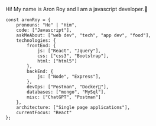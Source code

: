 Hi! My name is Aron Roy and I am a javascript developer.👋

```
const aronRoy = {
    pronouns: "He" | "Him",
    code: ["Javascript"],
    askMeAbout: ["web dev", "tech", "app dev", "food"],
    technologies: {
        frontEnd: {
            js: ["React", "Jquery"],
            css: ["css3", "Bootstrap"],
            html: ["html5"]
        },
        backEnd: {
            js: ["Node", "Express"],
        },
        devOps: ["Postman", "Docker🐳"],
        databases: ["mongo", "MySql"],
        misc: ["ChatGPT", "Postman"]
    },
    architecture: ["Single page applications"],
    currentFocus: "React"
};
```









<!--
**aronroyca/aronroyca** is a ✨ _special_ ✨ repository because its `README.md` (this file) appears on your GitHub profile.

Here are some ideas to get you started:

- 🔭 I’m currently working on ...
- 🌱 I’m currently learning ...
- 👯 I’m looking to collaborate on ...
- 🤔 I’m looking for help with ...
- 💬 Ask me about ...
- 📫 How to reach me: ...
- 😄 Pronouns: ...
- ⚡ Fun fact: ...
-->
